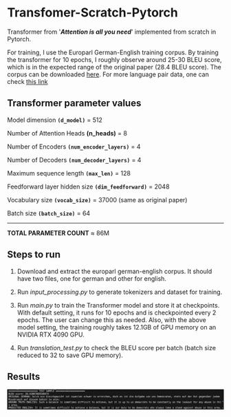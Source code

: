 # Transfomer-Scratch-Pytorch
Transformer from '<em>**Attention is all you need**</em>' implemented from scratch in Pytorch.

For training, I use the Europarl German-English training corpus. By training the transformer for 10 epochs, I roughly observe around 25-30 BLEU score, which is in the expected range of the original paper (28.4 BLEU score). The corpus can be downloaded [here](https://www.statmt.org/europarl/v7/de-en.tgz). For more language pair data, one can check [this link](https://www.statmt.org/europarl/)

## Transformer parameter values
Model dimension <code>**(d_model)**</code> = 512

Number of Attention Heads **(n_heads)** = 8

Number of Encoders <code>**(num_encoder_layers)**</code> = 4

Number of Decoders <code>**(num_decoder_layers)**</code> = 4

Maximum sequence length <code>**(max_len)**</code> = 128

Feedforward layer hidden size <code>**(dim_feedforward)**</code> = 2048

Vocabulary size <code>**(vocab_size)**</code> = 37000 (same as original paper)

Batch size <code>**(batch_size)**</code> = 64
************************************
**TOTAL PARAMETER COUNT** ≈ 86M

## Steps to run
1. Download and extract the europarl german-english corpus. It should have two files, one for german and other for english.

2. Run <em>input_processing.py</em> to generate tokenizers and dataset for training. 

3. Run <em>main.py</em> to train the Transformer model and store it at checkpoints. With default setting, it runs for 10 epochs and is checkpointed every 2 epochs. The user can change this as needed. Also, with the above model setting, the training roughly takes 12.1GB of GPU memory on an NVIDIA RTX 4090 GPU.

4. Run <em>translation_test.py</em> to check the BLEU score per batch (batch size reduced to 32 to save GPU memory).

## Results

![Sample Image Result](images/image.png "Sample result")